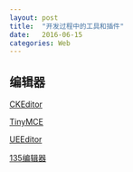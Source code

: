 ```yaml
---
layout: post
title:  "开发过程中的工具和插件"
date:   2016-06-15
categories: Web
---
```


## 编辑器

[CKEditor](http://ckeditor.com/demo#full)

[TinyMCE](https://www.tinymce.com/)

[UEEditor](http://ueditor.baidu.com/website/umeditor.html)

[135编辑器](http://www.135editor.com/)





